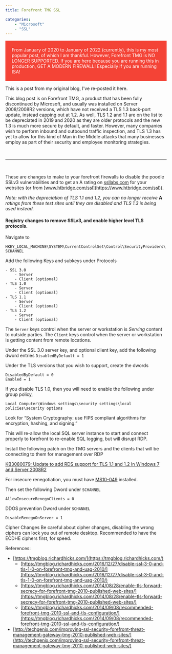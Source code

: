 ```yaml
---
title: Forefront TMG SSL

categories:
    - "Microsoft"
    - "SSL"
---
```


<div style="padding: 20px; background-color: #f44336; color: white; margin-bottom: 15px;">
    From January of 2020 to January of 2022 (currently), this is my most popular post, of which I am thankful. However, Forefront TMG is NO LONGER SUPPORTED. If you are here because you are running this in production, GET A MODERN FIREWALL! Especially if you are running ISA!
</div>



This is a post from my original blog, I've re-posted it here.

This blog post is on Forefront TMG, a product that has been fully discontinued by Microsoft, and usually was installed on Server 2008/2008R2 versions, which have not received a TLS 1.3 back-port update, instead capping out at 1.2. As well, TLS 1.2 and 1.1 are on the list to be depreciated in 2019 and 2020 as they are older protocols and the new 1.3 is much more secure by default, and faster.
However, many companies wish to perform inbound and outbound traffic inspection, and TLS 1.3 has yet to allow for this kind of Man in the Middle attacks that many businesses employ as part of their security and employee monitoring strategies.

<br/>

---

<br/>

These are changes to make to your forefront firewalls to disable the poodle SSLv3 vulnerabilities and to get an A rating on [ssllabs.com](https://ssllabs.com) for your websites (or from [www.htbridge.com/ssl](https://www.htbridge.com/ssl)).

*Note: with the depreciation of TLS 1.1 and 1.2, you can no longer receive* **A** *ratings from these test sites until they are disabled and TLS 1.3 is being used instead.*

#### Registry changes to remove SSLv3, and enable higher level TLS protocols.

Navigate to 

`HKEY_LOCAL_MACHINE\SYSTEM\CurrentControlSet\Control\SecurityProviders\SCHANNEL`

Add the following Keys and subkeys under Protocols

```
- SSL 3.0
    - Server
    - Client (optional)
- TLS 1.0
    - Server
    - Client (optional)
- TLS 1.1
    - Server
    - Client (optional)
- TLS 1.2
    - Server
    - Client (optional)
```

The `Server` keys control when the server or workstation is *Serving* content to outside parties.
The `Client` keys control when the server or workstation is getting content from remote locations.


Under the SSL 3.0 server key, and optional client key, add the following dword entries
`DisabledByDefault = 1`

Under the TLS versions that you wish to support, create the dwords
```
DisabledByDefault = 0 
Enabled = 1
```

If you disable TLS 1.0, then you will need to enable the following under group policy,
```
Local Computer\Windows settings\security settings\local policies\security options
```

Look for “System Cryptography: use FIPS compliant algorithms for encryption, hashing, and signing.”

This will re-allow the local SQL server instance to start and connect properly to forefront to re-enable SQL logging, but will disrupt RDP.


Install the following patch on the TMG servers and the clients that will be connecting to them for management over RDP

[KB3080079: Update to add RDS support for TLS 1.1 and 1.2 In Windows 7 and Server 2008R2](https://support.microsoft.com/en-us/help/3080079/update-to-add-rds-support-for-tls-1-1-and-tls-1-2-in-windows-7-or-wind)


For insecure renegotiation, you must have [MS10-049](http://support.microsoft.com/kb/980436) installed.


Then set the following Dword under `SCHANNEL`
```
AllowInsecureRenegoClients = 0
```

DDOS prevention Dword under `SCHANNEL`
```
DisableRenegoOnServer = 1
```



Cipher Changes
	Be careful about cipher changes, disabling the wrong ciphers can lock you out of remote desktop. Recommended to have the ECDHE ciphers first, for speed.



References:
- [https://tmgblog.richardhicks.com/](https://tmgblog.richardhicks.com/)
    - [https://tmgblog.richardhicks.com/2016/12/27/disable-ssl-3-0-and-tls-1-0-on-forefront-tmg-and-uag-2010/](https://tmgblog.richardhicks.com/2016/12/27/disable-ssl-3-0-and-tls-1-0-on-forefront-tmg-and-uag-2010/)
    - [https://tmgblog.richardhicks.com/2014/08/28/enable-tls-forward-secrecy-for-forefront-tmg-2010-published-web-sites/](https://tmgblog.richardhicks.com/2014/08/28/enable-tls-forward-secrecy-for-forefront-tmg-2010-published-web-sites/)
    - [https://tmgblog.richardhicks.com/2014/09/08/recommended-forefront-tmg-2010-ssl-and-tls-configuration/](https://tmgblog.richardhicks.com/2014/09/08/recommended-forefront-tmg-2010-ssl-and-tls-configuration/)
- [http://techgenix.com/improving-ssl-security-forefront-threat-management-gateway-tmg-2010-published-web-sites/](http://techgenix.com/improving-ssl-security-forefront-threat-management-gateway-tmg-2010-published-web-sites/)

